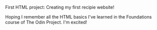 First HTML project: Creating my first recipie website!

Hoping I remember all the HTML basics I've learned in the Foundations course of The Odin Project. I'm excited!